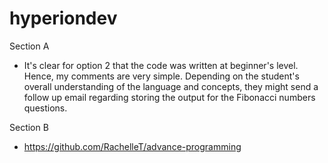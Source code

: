 # hyperiondev

Section A
- It's clear for option 2 that the code was written at beginner's level. Hence, my comments are very simple. Depending on the student's overall understanding of the language and concepts, they might send a follow up email regarding storing the output for the Fibonacci numbers questions.

Section B
- https://github.com/RachelleT/advance-programming